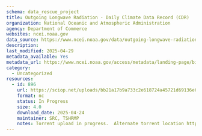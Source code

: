 ```yaml
---
schema: data_rescue_project 
title: Outgoing Longwave Radiation - Daily Climate Data Record (CDR)
organization: National Oceanic and Atmospheric Administration
agency: Department of Commerce
websites: ncei.noaa.gov
data_source: https://www.ncei.noaa.gov/data/outgoing-longwave-radiation-daily/
description: 
last_modified: 2025-04-29
metadata_available: Yes
metadata_url: https://www.ncei.noaa.gov/access/metadata/landing-page/bin/iso?id=gov.noaa.ncdc:C00875
category:
  - Uncategorized
resources:
  - id: 896
    url: https://sciop.net/uploads/bb21a17b9a733c2e618724a45721d69136e6d8b6
    format: nc
    status: In Progress
    size: 4.0
    download_date: 2025-04-24
    maintainer: SRC, TSHRMP
    notes: Torrent upload in progress.  Alternate torrent location https//academictorrents.com/details/bb21a17b9a733c2e618724a45721d69136e6d8b6
---
```

